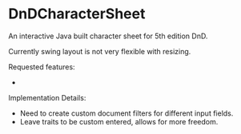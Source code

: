 # DnDCharacterSheet
An interactive Java built character sheet for 5th edition DnD.

Currently swing layout is not very flexible with resizing.

Requested features:

- 

Implementation Details:

- Need to create custom document filters for different input fields.
- Leave traits to be custom entered, allows for more freedom.

